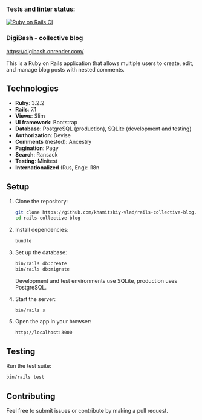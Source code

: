### Tests and linter status:
[![Ruby on Rails CI](https://github.com/khamitskiy-vlad/rails-project-64/actions/workflows/rubyonrails.yml/badge.svg)](https://github.com/khamitskiy-vlad/rails-project-64/actions/workflows/rubyonrails.yml)

### DigiBash - collective blog
https://digibash.onrender.com/

This is a Ruby on Rails application that allows multiple users to create, edit, and manage blog posts with nested comments.

## Technologies
- **Ruby**: 3.2.2
- **Rails**: 7.1
- **Views**: Slim
- **UI framework**: Bootstrap
- **Database**: PostgreSQL (production), SQLite (development and testing)
- **Authorization**: Devise
- **Comments** (nested): Ancestry
- **Pagination**: Pagy
- **Search**: Ransack
- **Testing**: Minitest
- **Internationalized** (Rus, Eng): I18n

## Setup

1. Clone the repository:
   ```bash
   git clone https://github.com/khamitskiy-vlad/rails-collective-blog.git
   cd rails-collective-blog
   ```

2. Install dependencies:
   ```bash
   bundle
   ```

3. Set up the database:
   ```bash
   bin/rails db:create
   bin/rails db:migrate
   ```
   Development and test environments use SQLite, production uses PostgreSQL.

5. Start the server:
   ```bash
   bin/rails s
   ```

6. Open the app in your browser:
   ```
   http://localhost:3000
   ```

## Testing

Run the test suite:
```bash
bin/rails test
```

## Contributing

Feel free to submit issues or contribute by making a pull request.
